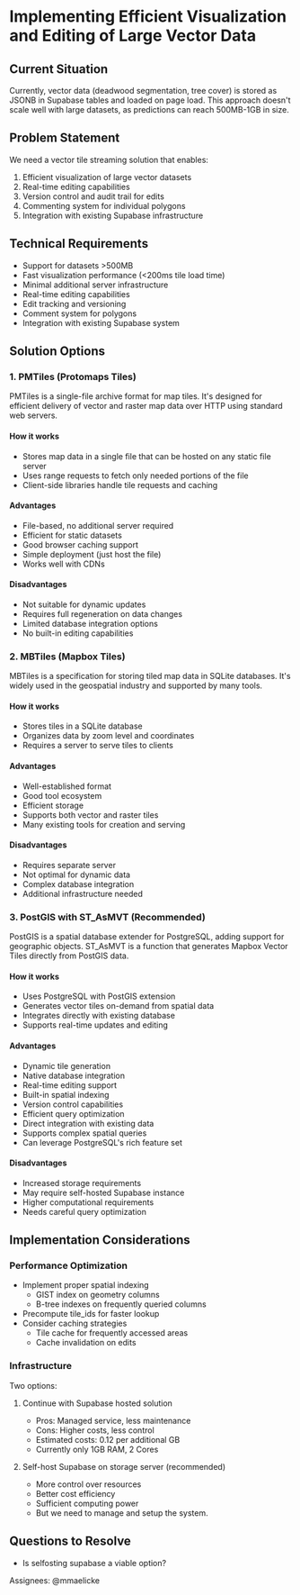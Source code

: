 # Implementing Efficient Visualization and Editing of Large Vector Data

## Current Situation

Currently, vector data (deadwood segmentation, tree cover) is stored as JSONB in Supabase tables and loaded on page load. This approach doesn't scale well with large datasets, as predictions can reach 500MB-1GB in size.

## Problem Statement

We need a vector tile streaming solution that enables:

1. Efficient visualization of large vector datasets
2. Real-time editing capabilities
3. Version control and audit trail for edits
4. Commenting system for individual polygons
5. Integration with existing Supabase infrastructure

## Technical Requirements

- Support for datasets >500MB
- Fast visualization performance (<200ms tile load time)
- Minimal additional server infrastructure
- Real-time editing capabilities
- Edit tracking and versioning
- Comment system for polygons
- Integration with existing Supabase system

## Solution Options

### 1. PMTiles (Protomaps Tiles)

PMTiles is a single-file archive format for map tiles. It's designed for efficient delivery of vector and raster map data over HTTP using standard web servers.

#### How it works

- Stores map data in a single file that can be hosted on any static file server
- Uses range requests to fetch only needed portions of the file
- Client-side libraries handle tile requests and caching

#### Advantages

- File-based, no additional server required
- Efficient for static datasets
- Good browser caching support
- Simple deployment (just host the file)
- Works well with CDNs

#### Disadvantages

- Not suitable for dynamic updates
- Requires full regeneration on data changes
- Limited database integration options
- No built-in editing capabilities

### 2. MBTiles (Mapbox Tiles)

MBTiles is a specification for storing tiled map data in SQLite databases. It's widely used in the geospatial industry and supported by many tools.

#### How it works

- Stores tiles in a SQLite database
- Organizes data by zoom level and coordinates
- Requires a server to serve tiles to clients

#### Advantages

- Well-established format
- Good tool ecosystem
- Efficient storage
- Supports both vector and raster tiles
- Many existing tools for creation and serving

#### Disadvantages

- Requires separate server
- Not optimal for dynamic data
- Complex database integration
- Additional infrastructure needed

### 3. PostGIS with ST_AsMVT (Recommended)

PostGIS is a spatial database extender for PostgreSQL, adding support for geographic objects. ST_AsMVT is a function that generates Mapbox Vector Tiles directly from PostGIS data.

#### How it works

- Uses PostgreSQL with PostGIS extension
- Generates vector tiles on-demand from spatial data
- Integrates directly with existing database
- Supports real-time updates and editing

#### Advantages

- Dynamic tile generation
- Native database integration
- Real-time editing support
- Built-in spatial indexing
- Version control capabilities
- Efficient query optimization
- Direct integration with existing data
- Supports complex spatial queries
- Can leverage PostgreSQL's rich feature set

#### Disadvantages

- Increased storage requirements
- May require self-hosted Supabase instance
- Higher computational requirements
- Needs careful query optimization

## Implementation Considerations

### Performance Optimization

- Implement proper spatial indexing
  - GIST index on geometry columns
  - B-tree indexes on frequently queried columns
- Precompute tile_ids for faster lookup
- Consider caching strategies
  - Tile cache for frequently accessed areas
  - Cache invalidation on edits

### Infrastructure

Two options:

1. Continue with Supabase hosted solution

   - Pros: Managed service, less maintenance
   - Cons: Higher costs, less control
   - Estimated costs: 0.12 per additional GB
   - Currently only 1GB RAM, 2 Cores

2. Self-host Supabase on storage server (recommended)
   - More control over resources
   - Better cost efficiency
   - Sufficient computing power
   - But we need to manage and setup the system.

## Questions to Resolve

- Is selfosting supabase a viable option?

Assignees: @mmaelicke
